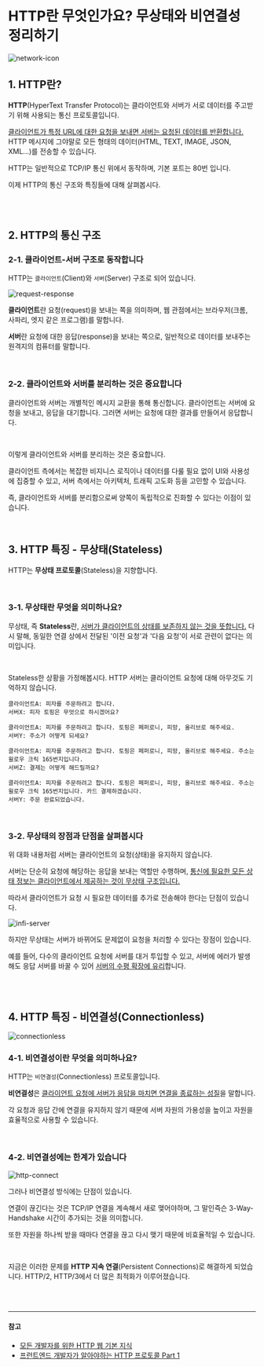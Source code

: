 # HTTP란 무엇인가요? 무상태와 비연결성 정리하기

![network-icon](https://github.com/cona-tus/TIL/assets/90844424/c42f62e2-e9f8-41e1-8cfe-0961ff668a28)

## 1. HTTP란?

**HTTP**(HyperText Transfer Protocol)는 클라이언트와 서버가 서로 데이터를 주고받기 위해 사용되는 통신 프로토콜입니다.

<u>클라이언트가 특정 URL에 대한 요청을 보내면 서버는 요청된 데이터를 반환합니다.</u> HTTP 메시지에 그야말로 모든 형태의 데이터(HTML, TEXT, IMAGE, JSON, XML...)를 전송할 수 있습니다.

HTTP는 일반적으로 TCP/IP 통신 위에서 동작하며, 기본 포트는 80번 입니다.

이제 HTTP의 통신 구조와 특징들에 대해 살펴봅시다.

<br/>
<br/>

## 2. HTTP의 통신 구조

### 2-1. 클라이언트-서버 구조로 동작합니다

HTTP는 `클라이언트`(Client)와 `서버`(Server) 구조로 되어 있습니다.

![request-response](https://github.com/cona-tus/TIL/assets/90844424/247debad-1677-4650-899c-5685d937d47f)

**클라이언트**란 요청(request)을 보내는 쪽을 의미하며, 웹 관점에서는 브라우저(크롬, 사파리, 엣지 같은 프로그램)를 말합니다.

**서버**란 요청에 대한 응답(response)을 보내는 쪽으로, 일반적으로 데이터를 보내주는 원격지의 컴퓨터를 말합니다.

<br/>

### 2-2. 클라이언트와 서버를 분리하는 것은 중요합니다

클라이언트와 서버는 개별적인 메시지 교환을 통해 통신합니다. 클라이언트는 서버에 요청을 보내고, 응답을 대기합니다. 그러면 서버는 요청에 대한 결과를 만들어서 응답합니다.

<br/>

이렇게 클라이언트와 서버를 분리하는 것은 중요합니다.

클라이언트 측에서는 복잡한 비지니스 로직이나 데이터를 다룰 필요 없이 UI와 사용성에 집중할 수 있고,
서버 측에서는 아키텍처, 트래픽 고도화 등을 고민할 수 있습니다.

즉, 클라이언트와 서버를 분리함으로써 양쪽이 독립적으로 진화할 수 있다는 이점이 있습니다.

<br/>

## 3. HTTP 특징 - 무상태(Stateless)

HTTP는 **무상태 프로토콜**(Stateless)을 지향합니다.

<br/>

### 3-1. 무상태란 무엇을 의미하나요?

무상태, 즉 **Stateless**란, <u>서버가 클라이언트의 상태를 보존하지 않는 것을 뜻합니다.</u> 다시 말해, 동일한 연결 상에서 전달된 '이전 요청'과 '다음 요청'이 서로 관련이 없다는 의미입니다.

<br/>

Stateless한 상황을 가정해봅시다. HTTP 서버는 클라이언트 요청에 대해 아무것도 기억하지 않습니다.

```
클라이언트A: 피자를 주문하려고 합니다.
서버X: 피자 토핑은 무엇으로 하시겠어요?

클라이언트A: 피자를 주문하려고 합니다. 토핑은 페퍼로니, 피망, 올리브로 해주세요.
서버Y: 주소가 어떻게 되세요?

클라이언트A: 피자를 주문하려고 합니다. 토핑은 페퍼로니, 피망, 올리브로 해주세요. 주소는 윌로우 크릭 165번지입니다.
서버Z: 결제는 어떻게 해드릴까요?

클라이언트A: 피자를 주문하려고 합니다. 토핑은 페퍼로니, 피망, 올리브로 해주세요. 주소는 윌로우 크릭 165번지입니다. 카드 결제하겠습니다.
서버Y: 주문 완료되었습니다.
```

<br/>

### 3-2. 무상태의 장점과 단점을 살펴봅시다

위 대화 내용처럼 서버는 클라이언트의 요청(상태)을 유지하지 않습니다.

서버는 단순히 요청에 해당하는 응답을 보내는 역할만 수행하며, <u>통신에 필요한 모든 상태 정보는 클라이언트에서 제공하는 것이 무상태 구조입니다.</u>

따라서 클라이언트가 요청 시 필요한 데이터를 추가로 전송해야 한다는 단점이 있습니다.

![infi-server](https://github.com/cona-tus/TIL/assets/90844424/ec3a49fd-5c8b-4fc2-befd-11d9dff2068a)

하지만 무상태는 서버가 바뀌어도 문제없이 요청을 처리할 수 있다는 장점이 있습니다.

예를 들어, 다수의 클라이언트 요청에 서버를 대거 투입할 수 있고, 서버에 에러가 발생해도 응답 서버를 바꿀 수 있어 <u>서버의 수평 확장에 유리</u>합니다.

<br/>
<br/>

## 4. HTTP 특징 - 비연결성(Connectionless)

![connectionless](https://github.com/cona-tus/TIL/assets/90844424/b422810e-28d1-4439-be4e-1fbc56a58910)

### 4-1. 비연결성이란 무엇을 의미하나요?

HTTP는 `비연결성`(Connectionless) 프로토콜입니다.

**비연결성**은 <u>클라이언트 요청에 서버가 응답을 마치면 연결을 종료하는 성질</u>을 말합니다.

각 요청과 응답 간에 연결을 유지하지 않기 때문에 서버 자원의 가용성을 높이고 자원을 효율적으로 사용할 수 있습니다.

<br/>

### 4-2. 비연결성에는 한계가 있습니다

![http-connect](https://github.com/cona-tus/TIL/assets/90844424/6287e4fe-5945-4619-99cd-530700acae7e)

그러나 비연결성 방식에는 단점이 있습니다.

연결이 끊긴다는 것은 TCP/IP 연결을 계속해서 새로 맺어야하며, 그 말인즉슨 3-Way-Handshake 시간이 추가되는 것을 의미합니다.

또한 자원을 하나씩 받을 때마다 연결을 끊고 다시 맺기 때문에 비효율적일 수 있습니다.

<br/>

지금은 이러한 문제를 **HTTP 지속 연결**(Persistent Connections)로 해결하게 되었습니다. HTTP/2, HTTP/3에서 더 많은 최적화가 이루어졌습니다.

<br/>
<br/>

---

#### 참고

- [모든 개발자를 위한 HTTP 웹 기본 지식](https://inf.run/YWJd '김영한')
- [프런트엔드 개발자가 알아야하는 HTTP 프로토콜 Part 1](https://joshua1988.github.io/web-development/http-part1/ '캡틴 판교')
